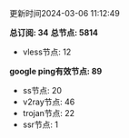 更新时间2024-03-06 11:12:49

**总订阅: 34**
**总节点: 5814**
- vless节点: 12

**google ping有效节点: 89**
- ss节点: 20
- v2ray节点: 46
- trojan节点: 22
- ssr节点: 1
